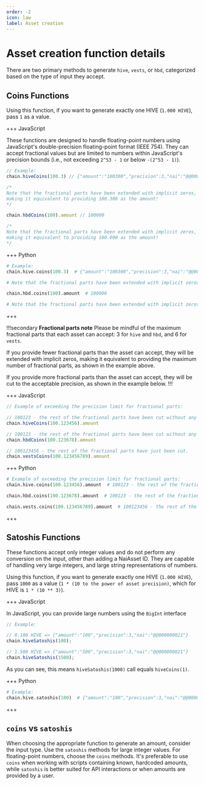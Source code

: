 ```yaml
---
order: -2
icon: law
label: Asset creation
---
```


# Asset creation function details

There are two primary methods to generate `hive`, `vests`, or `hbd`, categorized based on the type of input they accept.

## Coins Functions

Using this function, if you want to generate exactly one HIVE (`1.000 HIVE`), pass `1` as a value.

+++ JavaScript

These functions are designed to handle floating-point numbers using JavaScript's double-precision floating-point format (IEEE 754). They can accept fractional values but are limited to numbers within JavaScript's precision bounds (i.e., not exceeding `2^53 - 1` or below `-(2^53 - 1)`).

```ts
// Example:
chain.hiveCoins(100.3) // {"amount":"100300","precision":3,"nai":"@@000000021"}

/*
Note that the fractional parts have been extended with implicit zeros,
making it equivalent to providing 100.300 as the amount!
*/

chain.hbdCoins(100).amount // 100000

/*
Note that the fractional parts have been extended with implicit zeros,
making it equivalent to providing 100.000 as the amount!
*/
```

+++ Python

```python
# Example:
chain.hive.coins(100.3)  # {"amount":"100300","precision":3,"nai":"@@000000021"}

# Note that the fractional parts have been extended with implicit zeros, making it equivalent to providing 100.300 as the amount!

chain.hbd.coins(100).amount  # 100000

# Note that the fractional parts have been extended with implicit zeros, making it equivalent to providing 100.000 as the amount!
```

+++

!!!secondary **Fractional parts note**
Please be mindful of the maximum fractional parts that each asset can accept: 3 for `hive` and `hbd`, and 6 for `vests`.

If you provide fewer fractional parts than the asset can accept, they will be extended with implicit zeros, making it equivalent to providing the maximum number of fractional parts, as shown in the example above.

If you provide more fractional parts than the asset can accept, they will be cut to the acceptable precision, as shown in the example below.
!!!

+++ JavaScript

```ts
// Example of exceeding the precision limit for fractional parts:

// 100123 - the rest of the fractional parts have been cut without any rounding down.
chain.hiveCoins(100.123456).amount

// 100123 - the rest of the fractional parts have been cut without any rounding up.
chain.hbdCoins(100.123678).amount

// 100123456 - the rest of the fractional parts have just been cut.
chain.vestsCoins(100.123456789).amount
```

+++ Python

```python
# Example of exceeding the precision limit for fractional parts:
chain.hive.coins(100.123456).amount  # 100123 - the rest of the fractional parts have been cut without any rounding down.

chain.hbd.coins(100.123678).amount  # 100123 - the rest of the fractional parts have been cut without any rounding up.

chain.vests.coins(100.123456789).amount  # 100123456 - the rest of the fractional parts have just been cut.
```

+++

## Satoshis Functions

These functions accept only integer values and do not perform any conversion on the input, other than adding a NaiAsset ID. They are capable of handling very large integers, and large string representations of numbers.

Using this function, if you want to generate exactly one HIVE (`1.000 HIVE`), pass `1000` as a value (`1 * (10 to the power of asset precision)`, which for HIVE is `1 * (10 ** 3)`).

+++ JavaScript

In JavaScript, you can provide large numbers using the `BigInt` interface

```ts
// Example:

// 0.100 HIVE => {"amount":"100","precision":3,"nai":"@@000000021"}
chain.hiveSatoshis(100);

// 1.500 HIVE => {"amount":"500","precision":3,"nai":"@@000000021"}
chain.hiveSatoshis(1500);
```

As you can see, this means `hiveSatoshis(1000)` call equals `hiveCoins(1)`.

+++ Python

```python
# Example:
chain.hive.satoshis(100)  # {"amount":"100","precision":3,"nai":"@@000000021"}
```

+++

## `coins` vs `satoshis`

When choosing the appropriate function to generate an amount, consider the input type. Use the `satoshis` methods for large integer values. For floating-point numbers, choose the `coins` methods. It's preferable to use `coins` when working with scripts containing known, hardcoded amounts, while `satoshis` is better suited for API interactions or when amounts are provided by a user.
